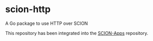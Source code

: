 # scion-http
A Go package to use HTTP over SCION

This repository has been integrated into the [SCION-Apps](https://github.com/netsec-ethz/scion-apps) repository. 
